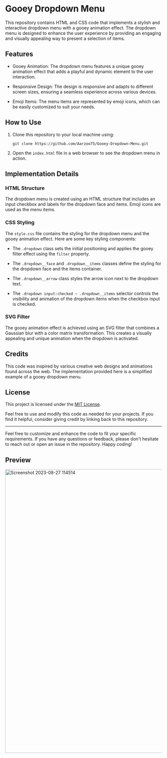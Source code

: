# Gooey Dropdown Menu

This repository contains HTML and CSS code that implements a stylish and interactive dropdown menu with a gooey animation effect. The dropdown menu is designed to enhance the user experience by providing an engaging and visually appealing way to present a selection of items.

## Features

- Gooey Animation: The dropdown menu features a unique gooey animation effect that adds a playful and dynamic element to the user interaction.

- Responsive Design: The design is responsive and adapts to different screen sizes, ensuring a seamless experience across various devices.

- Emoji Items: The menu items are represented by emoji icons, which can be easily customized to suit your needs.

## How to Use

1. Clone this repository to your local machine using:
   ```
   git clone https://github.com/Aarzoo75/Gooey-Dropdown-Menu.git
   ```

2. Open the `index.html` file in a web browser to see the dropdown menu in action.

## Implementation Details

### HTML Structure

The dropdown menu is created using an HTML structure that includes an input checkbox and labels for the dropdown face and items. Emoji icons are used as the menu items.

### CSS Styling

The `style.css` file contains the styling for the dropdown menu and the gooey animation effect. Here are some key styling components:

- The `.dropdown` class sets the initial positioning and applies the gooey filter effect using the `filter` property.

- The `.dropdown__face` and `.dropdown__items` classes define the styling for the dropdown face and the items container.

- The `.dropdown__arrow` class styles the arrow icon next to the dropdown text.

- The `.dropdown input:checked ~ .dropdown__items` selector controls the visibility and animation of the dropdown items when the checkbox input is checked.

### SVG Filter

The gooey animation effect is achieved using an SVG filter that combines a Gaussian blur with a color matrix transformation. This creates a visually appealing and unique animation when the dropdown is activated.

## Credits

This code was inspired by various creative web designs and animations found across the web. The implementation provided here is a simplified example of a gooey dropdown menu.

## License

This project is licensed under the [MIT License](LICENSE).

Feel free to use and modify this code as needed for your projects. If you find it helpful, consider giving credit by linking back to this repository.

---

Feel free to customize and enhance the code to fit your specific requirements. If you have any questions or feedback, please don't hesitate to reach out or open an issue in the repository. Happy coding!

## Preview
<img width="909" alt="Screenshot 2023-08-27 114514" src="https://github.com/Aarzoo75/Gooey-Dropdown-Menu/assets/59678435/b916d4b6-0f78-42a6-a274-74d922d1455b">
